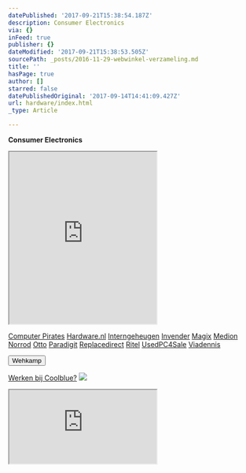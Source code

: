 ```yaml
---
datePublished: '2017-09-21T15:38:54.187Z'
description: Consumer Electronics
via: {}
inFeed: true
publisher: {}
dateModified: '2017-09-21T15:38:53.505Z'
sourcePath: _posts/2016-11-29-webwinkel-verzameling.md
title: ''
hasPage: true
author: []
starred: false
datePublishedOriginal: '2017-09-14T14:41:09.427Z'
url: hardware/index.html
_type: Article

---
```

**Consumer Electronics**

<iframe src="https://the-grid.github.io/ed-userhtml/?g=eJy1V8lu2zAQvfsrWAHxzdbmPaaDNE3RAGnaQw7NyaCksUSYogSKrhwU_feOFqdKmsVBJcMQRUqcee-RMyMuP3z6dnF79_2SRDoWq97y0AALsDHrNtP3Ala9gP8kv3oEfzHbD3Ie6GhBJhPLSven5XAEPIz0gjjjYggHer_RSD176SXB_arXWzISKdhQI9I6XZhmnufDcx-ygCvw9VAKg2imQtDUWHuCya2xWvI4JJnyH83xkpip4n3zKmYhZKYMvDWvbnUEoeKBmXO5BSEZi02GLga1j1SGBmECPXy5_XpN9E4nijN0XEKlRkXNLonVnLBDsOclKgC1sE4RlMlW5AU6gnvMY0M_ibshc3DQJRHtD7ViAeDF34IaStDmmU_t8WRk9VmcnsZ0Zo-d2bzsMGq77nRilx1Fy2ZHO2MP-1RBlnW-kmgalGQaCnAaBdCazq3R2nbWFd91TfjE-dzRvn1A0DVXD5ge8BJZJ0wO9lvj8RINP9ICOkskB_tH0nCaNJwjaGQIK0VAElSqklCxOGaIURTZxPQF97fV9Syldl_TnRL9jI5c2-pv6O2P6z4O0MLOiXuOmxL_Fcdyfl-yGOjHRAxuIMjB60ghtI_O_n-hx68utI-Rt8uyKEnr4OQygP2QZem-CFPHdefTRqDe5PnAz14JV6JAUEMmm0SIJEfPF00HK9KGNA3MHYeBDxIzt0gTLkt4dRqvRUqjtNBo7I6eKBQE71LosZOWNGoabVGlYyuc44wst65wtvNcdWsItTtOqACk5FkArAzDVqLsr8kWyuDLkfaCSOOxPX5TI6zS7xHpcp9CKUAr-kBlreMkhHsUy3MIEexCkGWOrj8TnLnlNILr6tGLzSDrvaVL5QN000srEj0B37FU94kqqgKCK_JfymVY6jSaudPjvqf-EebuYLEVNWp8HaqQqs0wkocizmJ8trBxsnC9zDV9hR9I_CeUo5ZtC3w0HT1TkmszWbJTPhxth5TAqTF1ZkZ9UqPG3DJIBZsalmE-ZEqzOqzhCbA8EP4BO8DHaQ" height="350" style=""></iframe>

[Computer Pirates][0]
[Hardware.nl][1]
[Interngeheugen][2]
[Invender][3]
[Magix][4]
[Medion][5]
[Norrod][6]
[Otto][7]
[Paradigit][8]
[Replacedirect][9]
[Ritel][10]
[UsedPC4Sale][11]
[Viadennis][12]

<button data-role="cta" style="">Wehkamp</button>

[Werken bij Coolblue?][13]
![](https://the-grid-user-content.s3-us-west-2.amazonaws.com/d4d8e480-281e-41f8-a31e-4427722137e0.png)

<iframe src="https://the-grid.github.io/ed-userhtml/?g=eJyNUD1vwjAU3P0rHt7b5wDiIzhe2s50YOno2A626jSR41IQ4r_XmLAw8ZaT7vROd8cn79u33dfnB9jYekH4HYzUCXDEIZ68EUS7A5wJpGvl8eXP6WhLmC4Y64-bTFvj9jaWUGTqypBLchnfed3pkyCES7DBNBW1MfYlYh-aV_uDyjv1jUq2SSuLZOFn9TBDFYyM7mAyy4rCJ2k5p4K7dg9DUI82Q_cblHnaB3KNii6nKzrmr-iaUai7oE2oKKMoOMprbrwVSLPklf4BTRZfcA" height="150" style=""></iframe>



[0]: http://www.computerpirates.com/
[1]: http://www.hardware.nl/
[2]: http://www.interngeheugen.com/tt/?tt=2902_12_133761_Interngeheugen&r=%2F
[3]: http://www.invender.nl/ttiv/index.php?tt=352_12_133761_Invender&r=%2F
[4]: http://www.magix.com/ap/tradetracker/?tt=2074_12_133761_Magix&r=%2F
[5]: http://tc.tradetracker.net/?c=3452&m=12&a=133761
[6]: http://www.norrod.nl/tt/index.aspx?tt=23396_12_133761_Norrod&r=%2F
[7]: http://www.otto.nl/
[8]: http://www.paradigit.nl/tt/index.aspx?tt=5043_12_133761_Paradigit&r=%2F
[9]: http://www.replacedirect.nl/
[10]: http://www.ritel.nl/telecom/?tt=668_12_133761_Ritel&r=%2F
[11]: http://tc.tradetracker.net/?c=20400&m=12&a=133761&r=UsedPC4sale&u=%2F
[12]: http://www.viadennis.nl/computer/?tt=15804_12_133761_Viadennis&r=%2F
[13]: http://prf.hn/click/camref:1100l3bs3/creativeref:1011l11074